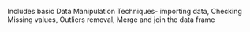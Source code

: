 Includes basic Data Manipulation Techniques- importing data, Checking Missing values, Outliers removal, Merge and join the data frame
